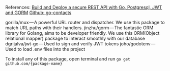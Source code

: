 References:
[Build and Deploy a secure REST API with Go, Postgresql, JWT and GORM](https://medium.com/@adigunhammedolalekan/build-and-deploy-a-secure-rest-api-with-go-postgresql-jwt-and-gorm-6fadf3da505b)
[Github: go-contacts](https://github.com/adigunhammedolalekan/go-contacts)

gorilla/mux — A powerful URL router and dispatcher. We use this package to match URL paths with their handlers.
jinzhu/gorm — The fantastic ORM library for Golang, aims to be developer friendly. We use this ORM(Object relational mapper) package to interact smoothly with our database
dgrijalva/jwt-go — Used to sign and verify JWT tokens
joho/godotenv — Used to load .env files into the project

To install any of this package, open terminal and run
`go get github.com/{package-name}`


